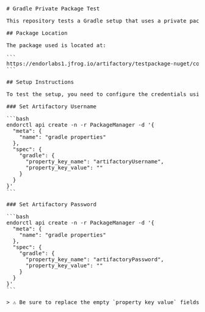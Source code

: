<pre lang="markdown">
# Gradle Private Package Test

This repository tests a Gradle setup that uses a private package from JFrog Artifactory.

## Package Location

The package used is located at:

```
https://endorlabs1.jfrog.io/artifactory/testpackage-nuget/com/endor/endor-utils/1.0.0/endor-utils-1.0.0.pom
```

## Setup Instructions

To test the setup, you need to configure the credentials using `endorctl`:

### Set Artifactory Username

```bash
endorctl api create -n -r PackageManager -d '{
  "meta": {
    "name": "gradle properties"
  },
  "spec": {
    "gradle": {
      "property_key_name": "artifactoryUsername",
      "property_key_value": ""
    }
  }
}'
```

### Set Artifactory Password

```bash
endorctl api create -n -r PackageManager -d '{
  "meta": {
    "name": "gradle properties"
  },
  "spec": {
    "gradle": {
      "property_key_name": "artifactoryPassword",
      "property_key_value": ""
    }
  }
}'
```

> ⚠️ Be sure to replace the empty `property_key_value` fields with your actual Artifactory credentials.
</pre>
